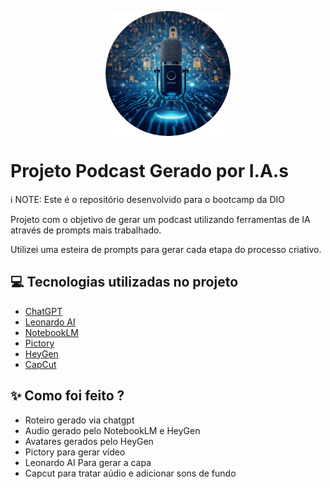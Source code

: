 <p align="center">
  <a href="assets/cover.png">
    <img src="assets/cover.png" alt="Capa do Podcast Camada Zero" width="200px" style="display: block; margin: 0 auto;">
  </a>
</p>

# Projeto Podcast Gerado por I.A.s
ℹ️ NOTE: Este é o repositório desenvolvido para o bootcamp da DIO

Projeto com o objetivo de gerar um podcast utilizando ferramentas de IA através de prompts mais trabalhado.

Utilizei uma esteira de prompts para gerar cada etapa do processo criativo.

## 💻 Tecnologias utilizadas no projeto
- [ChatGPT](https://chatgpt.com/)
- [Leonardo AI](https://leonardo.ai/)
- [NotebookLM](https://notebooklm.google/)
- [Pictory](https://pictory.ai/)
- [HeyGen](https://app.heygen.com/home)
- [CapCut](https://www.capcut.com/pt-br/)

## ✨ Como foi feito ?
- Roteiro gerado via chatgpt
- Audio gerado pelo NotebookLM e HeyGen
- Avatares gerados pelo HeyGen
- Pictory para gerar vídeo
- Leonardo AI Para gerar a capa
- Capcut para tratar aúdio e adicionar sons de fundo
